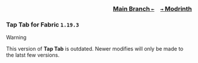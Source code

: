 ### <p align=right>[Main Branch `←`](https://github.com/KrLite/Tap-Tab)&emsp;[`→` Modrinth](https://modrinth.com/mod/tap-tab)</p>

### Tap Tab for Fabric `1.19.3`

> [!WARNING]
> This version of **Tap Tab** is outdated. Newer modifies will only be made to the latst few versions.
